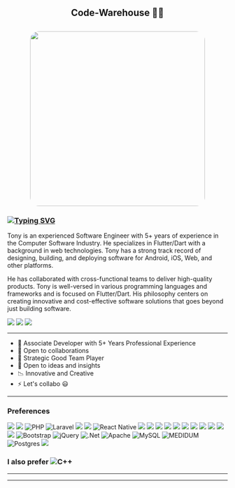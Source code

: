 <h2 align="center">Code-Warehouse 🚧✨<h2>
<p align="center"><img src="https://i.imgur.com/pUudWKT.jpg" style="border-radius:5%" width="400"></p>

  
  

### [![Typing SVG](https://readme-typing-svg.herokuapp.com?font=Arial&size=26&duration=4976&pause=1000&color=FFFFFF&width=435&lines=%F0%9F%91%8B+Hi+there%2C+I'm+Atuoha+Anthony)](https://git.io/typing-svg)


Tony is an experienced Software Engineer with 5+ years of experience in the Computer Software Industry. He specializes in Flutter/Dart with a background in web technologies. Tony has a strong track record of designing, building, and deploying software for Android, iOS, Web, and other platforms.

He has collaborated with cross-functional teams to deliver high-quality products. Tony is well-versed in various programming languages and frameworks and is focused on Flutter/Dart. His philosophy centers on creating innovative and cost-effective software solutions that goes beyond just building software.

[<img src="https://img.shields.io/badge/twitter-%231DA1F2.svg?&style=for-the-badge&logo=twitter&logoColor=white">](https://twitter.com/atuohaa)
[<img src="https://img.shields.io/badge/linkedin-%230077B5.svg?&style=for-the-badge&logo=linkedin&logoColor=white">](https://www.linkedin.com/in/atuoha-anthony/)
[<img src="https://img.shields.io/badge/Portfolio-%23000000.svg?&style=for-the-badge">](https://atuoha.github.io/)

---
 
 

- 🥇 Associate Developer with 5+ Years Professional Experience
- 🎨 Open to collaborations
- 👯 Strategic Good Team Player
- 💬 Open to ideas and insights
- 📉 Innovative and Creative
- ⚡ Let's collabo 😃

---


### Preferences

<img src = "https://img.shields.io/badge/-HTML5-E34F26?style=flat&logo=html5&logoColor=white"> <img src = "https://img.shields.io/badge/-CSS3-1572B6?style=flat&logo=css3&logoColor=white">
<img alt="PHP" src="https://img.shields.io/badge/php-%23777BB4.svg?&style=for-the-badge&logo=php&logoColor=white"/>
<img alt="Laravel" src="https://img.shields.io/badge/laravel-%23FF2D20.svg?&style=for-the-badge&logo=laravel&logoColor=white"/>
<img src="https://img.shields.io/badge/-JavaScript-eed718?style=flat&logo=javascript&logoColor=ffffff">
<img src="https://img.shields.io/badge/-React-000000?style=flat&logo=react&logoColor=00c8ff">
<img alt="React Native" src="https://img.shields.io/badge/react_native-%2320232a.svg?&style=for-the-badge&logo=react&logoColor=%2361DAFB"/>
<img src="https://img.shields.io/badge/-GraphQL-e535ab?style=flat&logo=graphql&logoColor=FFFFFF">
<img src="https://img.shields.io/badge/--F29111?style=flat&logo=mysql&logoColor=FFFFFF">
<img src="https://img.shields.io/badge/-Express.js-787878?style=flat">
<img src="https://img.shields.io/badge/-Node.js-3C873A?style=flat&logo=Node.js&logoColor=white">
<img src="https://img.shields.io/badge/-Firebase-FFA611?style=flat&logo=firebase&logoColor=FFFFFF">
<img src="https://img.shields.io/badge/-Progressive Web Apps-5A0FC8?style=flat">
<img src="https://img.shields.io/badge/Flutter-02569B?style=for-the-badge&logo=flutter&logoColor=white" />
<img src="http://img.shields.io/badge/-Git-F1502F?style=flat&logo=git&logoColor=FFFFFF">
<img src="http://img.shields.io/badge/-Github-000000?style=flat&logo=github&logoColor=FFFFFF">
<img src="http://img.shields.io/badge/-VS%20Code-007ACC?style=flat&logo=visual%20studio%20code&logoColor=white">
<img src="http://img.shields.io/badge/-Heroku-430098?style=flat&logo=heroku&logoColor=white">
<img alt="Bootstrap" src="https://img.shields.io/badge/bootstrap-%23563D7C.svg?&style=for-the-badge&logo=bootstrap&logoColor=white"/>
<img alt="jQuery" src="https://img.shields.io/badge/jquery-%230769AD.svg?&style=for-the-badge&logo=jquery&logoColor=white"/>
<img alt=".Net" src="https://img.shields.io/badge/.NET-5C2D91?style=for-the-badge&logo=.net&logoColor=white"/>
<img alt="Apache" src="https://img.shields.io/badge/apache-%23D42029.svg?&style=for-the-badge&logo=apache&logoColor=white"/>
<img alt="MySQL" src="https://img.shields.io/badge/mysql-%2300f.svg?&style=for-the-badge&logo=mysql&logoColor=white"/>
<img alt="MEDIDUM" src="https://img.shields.io/badge/Medium-12100E?style=for-the-badge&logo=medium&logoColor=white"/>
<img alt="Postgres" src ="https://img.shields.io/badge/postgres-%23316192.svg?&style=for-the-badge&logo=postgresql&logoColor=white"/>
<img src="https://img.shields.io/badge/-MongoDB-4DB33D?style=flat&logo=mongodb&logoColor=FFFFFF">


### I also prefer	<img alt="C++" src="https://img.shields.io/badge/c++-%2300599C.svg?&style=for-the-badge&logo=c%2B%2B&ogoColor=white"/>

---


<!-- ![GitHub stats](https://github-readme-stats.vercel.app/api?username=Atuoha&show_icons=true&hide_border=true) -->
<!-- ![Atuoha's GitHub stats](https://github-readme-stats.vercel.app/api?username=Atuoha&show_icons=true&hide=contribs,prs)
[![Top Langs](https://github-readme-stats.vercel.app/api/top-langs/?username=Atuoha)](https://github.com/Atuoha/github-readme-stats)
[![Readme Card](https://github-readme-stats.vercel.app/api/pin/?username=Atuoha&repo=diaree)](https://github.com/Atuoha/diaree)
[![Readme Card](https://github-readme-stats.vercel.app/api/pin/?username=Atuoha&repo=prodAssure)](https://github.com/Atuoha/prodAssure)
[![Readme Card](https://github-readme-stats.vercel.app/api/pin/?username=Atuoha&repo=mern_socialx)](https://github.com/Atuoha/mern_socialx)
[![Readme Card](https://github-readme-stats.vercel.app/api/pin/?username=Atuoha&repo=locations_sharer)](https://github.com/Atuoha/locations_sharer)
[![Readme Card](https://github-readme-stats.vercel.app/api/pin/?username=Atuoha&repo=nodetaxify)](https://github.com/Atuoha/nodetaxify)
[![Readme Card](https://github-readme-stats.vercel.app/api/pin/?username=Atuoha&repo=tour_360)](https://github.com/Atuoha/tour_360)
[![Readme Card](https://github-readme-stats.vercel.app/api/pin/?username=Atuoha&repo=apartment_finder)](https://github.com/Atuoha/apartment_finder)
[![Readme Card](https://github-readme-stats.vercel.app/api/pin/?username=Atuoha&repo=jobly)](https://github.com/Atuoha/jobly)
[![Readme Card](https://github-readme-stats.vercel.app/api/pin/?username=Atuoha&repo=nodeRatingx)](https://github.com/Atuoha/nodeRatingx) -->




---

<br/>




